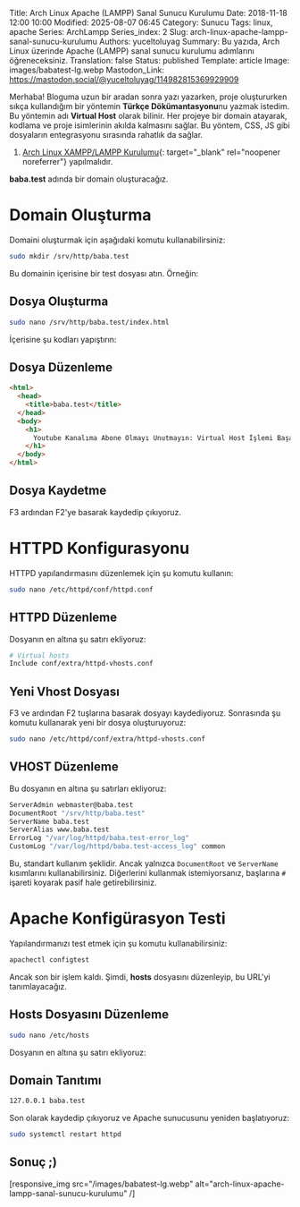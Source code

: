 Title: Arch Linux Apache (LAMPP) Sanal Sunucu Kurulumu
Date: 2018-11-18 12:00 10:00
Modified: 2025-08-07 06:45
Category: Sunucu
Tags: linux, apache
Series: ArchLampp
Series_index: 2
Slug: arch-linux-apache-lampp-sanal-sunucu-kurulumu
Authors: yuceltoluyag
Summary: Bu yazıda, Arch Linux üzerinde Apache (LAMPP) sanal sunucu kurulumu adımlarını öğreneceksiniz.
Translation: false
Status: published
Template: article
Image: images/babatest-lg.webp
Mastodon_Link: https://mastodon.social/@yuceltoluyag/114982815369929909

Merhaba! Bloguma uzun bir aradan sonra yazı yazarken, proje oluştururken sıkça kullandığım bir yöntemin **Türkçe Dökümantasyonu**nu yazmak istedim. Bu yöntemin adı **Virtual Host** olarak bilinir. Her projeye bir domain atayarak, kodlama ve proje isimlerinin akılda kalmasını sağlar. Bu yöntem, CSS, JS gibi dosyaların entegrasyonu sırasında rahatlık da sağlar.





1. [Arch Linux XAMPP/LAMPP Kurulumu](/arch-linux-lampp-kurulumu-php7x-mariadb-mysql-phpmyadmin){: target="_blank" rel="noopener noreferrer"} yapılmalıdır.




**baba.test** adında bir domain oluşturacağız.

# Domain Oluşturma

Domaini oluşturmak için aşağıdaki komutu kullanabilirsiniz:

```bash
sudo mkdir /srv/http/baba.test
```

Bu domainin içerisine bir test dosyası atın. Örneğin:

## Dosya Oluşturma

```bash
sudo nano /srv/http/baba.test/index.html
```

İçerisine şu kodları yapıştırın:

## Dosya Düzenleme

```html
<html>
  <head>
    <title>baba.test</title>
  </head>
  <body>
    <h1>
      Youtube Kanalıma Abone Olmayı Unutmayın: Virtual Host İşlemi Başarılı
    </h1>
  </body>
</html>
```

## Dosya Kaydetme

F3 ardından F2'ye basarak kaydedip çıkıyoruz.

# HTTPD Konfigurasyonu

HTTPD yapılandırmasını düzenlemek için şu komutu kullanın:

```bash
sudo nano /etc/httpd/conf/httpd.conf
```

## HTTPD Düzenleme

Dosyanın en altına şu satırı ekliyoruz:

```bash
# Virtual hosts
Include conf/extra/httpd-vhosts.conf
```

## Yeni Vhost Dosyası

F3 ve ardından F2 tuşlarına basarak dosyayı kaydediyoruz. Sonrasında şu komutu kullanarak yeni bir dosya oluşturuyoruz:

```bash
sudo nano /etc/httpd/conf/extra/httpd-vhosts.conf
```

## VHOST Düzenleme

Bu dosyanın en altına şu satırları ekliyoruz:

```bash
ServerAdmin webmaster@baba.test
DocumentRoot "/srv/http/baba.test"
ServerName baba.test
ServerAlias www.baba.test
ErrorLog "/var/log/httpd/baba.test-error_log"
CustomLog "/var/log/httpd/baba.test-access_log" common
```

Bu, standart kullanım şeklidir. Ancak yalnızca `DocumentRoot` ve `ServerName` kısımlarını kullanabilirsiniz. Diğerlerini kullanmak istemiyorsanız, başlarına `#` işareti koyarak pasif hale getirebilirsiniz.

# Apache Konfigürasyon Testi

Yapılandırmanızı test etmek için şu komutu kullanabilirsiniz:

```bash
apachectl configtest
```

Ancak son bir işlem kaldı. Şimdi, **hosts** dosyasını düzenleyip, bu URL'yi tanımlayacağız.

## Hosts Dosyasını Düzenleme

```bash
sudo nano /etc/hosts
```

Dosyanın en altına şu satırı ekliyoruz:

## Domain Tanıtımı

```bash
127.0.0.1 baba.test
```

Son olarak kaydedip çıkıyoruz ve Apache sunucusunu yeniden başlatıyoruz:

```bash
sudo systemctl restart httpd
```

## Sonuç ;)


[responsive_img src="/images/babatest-lg.webp" alt="arch-linux-apache-lampp-sanal-sunucu-kurulumu" /]


